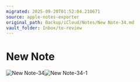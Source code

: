 ```yaml
---
migrated: 2025-09-20T01:52:04.210671
source: apple-notes-exporter
original_path: Backup/iCloud/Notes/New Note-34.md
vault_folder: Inbox/to-review
---
```

# New Note

![New Note-34](images/New%20Note-34.png)![New Note-34-1](images/New%20Note-34-1.png)

